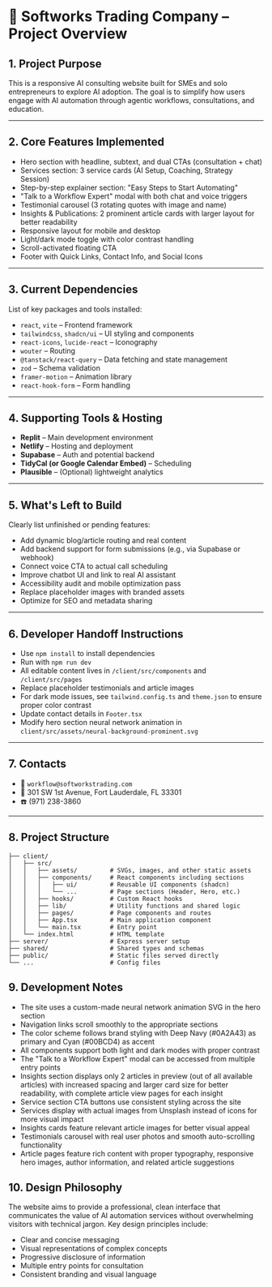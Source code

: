 # 🧾 Softworks Trading Company – Project Overview

## 1. Project Purpose  
This is a responsive AI consulting website built for SMEs and solo entrepreneurs to explore AI adoption. The goal is to simplify how users engage with AI automation through agentic workflows, consultations, and education.

---

## 2. Core Features Implemented  
- Hero section with headline, subtext, and dual CTAs (consultation + chat)
- Services section: 3 service cards (AI Setup, Coaching, Strategy Session)
- Step-by-step explainer section: "Easy Steps to Start Automating"
- "Talk to a Workflow Expert" modal with both chat and voice triggers
- Testimonial carousel (3 rotating quotes with image and name)
- Insights & Publications: 2 prominent article cards with larger layout for better readability
- Responsive layout for mobile and desktop
- Light/dark mode toggle with color contrast handling
- Scroll-activated floating CTA
- Footer with Quick Links, Contact Info, and Social Icons

---

## 3. Current Dependencies  
List of key packages and tools installed:

- `react`, `vite` – Frontend framework
- `tailwindcss`, `shadcn/ui` – UI styling and components
- `react-icons`, `lucide-react` – Iconography
- `wouter` – Routing
- `@tanstack/react-query` – Data fetching and state management
- `zod` – Schema validation
- `framer-motion` – Animation library
- `react-hook-form` – Form handling

---

## 4. Supporting Tools & Hosting  
- **Replit** – Main development environment  
- **Netlify** – Hosting and deployment  
- **Supabase** – Auth and potential backend  
- **TidyCal (or Google Calendar Embed)** – Scheduling  
- **Plausible** – (Optional) lightweight analytics  

---

## 5. What's Left to Build  
Clearly list unfinished or pending features:

- Add dynamic blog/article routing and real content
- Add backend support for form submissions (e.g., via Supabase or webhook)
- Connect voice CTA to actual call scheduling
- Improve chatbot UI and link to real AI assistant
- Accessibility audit and mobile optimization pass
- Replace placeholder images with branded assets
- Optimize for SEO and metadata sharing

---

## 6. Developer Handoff Instructions  
- Use `npm install` to install dependencies  
- Run with `npm run dev`  
- All editable content lives in `/client/src/components` and `/client/src/pages`
- Replace placeholder testimonials and article images  
- For dark mode issues, see `tailwind.config.ts` and `theme.json` to ensure proper color contrast
- Update contact details in `Footer.tsx`
- Modify hero section neural network animation in `client/src/assets/neural-background-prominent.svg`

---

## 7. Contacts  
- 📧 `workflow@softworkstrading.com`  
- 📍 301 SW 1st Avenue, Fort Lauderdale, FL 33301  
- ☎️ (971) 238-3860  

---

## 8. Project Structure

```
├── client/
│   ├── src/
│   │   ├── assets/         # SVGs, images, and other static assets
│   │   ├── components/     # React components including sections
│   │   │   ├── ui/         # Reusable UI components (shadcn)
│   │   │   └── ...         # Page sections (Header, Hero, etc.)
│   │   ├── hooks/          # Custom React hooks
│   │   ├── lib/            # Utility functions and shared logic
│   │   ├── pages/          # Page components and routes
│   │   ├── App.tsx         # Main application component
│   │   └── main.tsx        # Entry point
│   └── index.html          # HTML template
├── server/                 # Express server setup
├── shared/                 # Shared types and schemas
├── public/                 # Static files served directly
└── ...                     # Config files
```

## 9. Development Notes

- The site uses a custom-made neural network animation SVG in the hero section
- Navigation links scroll smoothly to the appropriate sections
- The color scheme follows brand styling with Deep Navy (#0A2A43) as primary and Cyan (#00BCD4) as accent
- All components support both light and dark modes with proper contrast
- The "Talk to a Workflow Expert" modal can be accessed from multiple entry points
- Insights section displays only 2 articles in preview (out of all available articles) with increased spacing and larger card size for better readability, with complete article view pages for each insight
- Service section CTA buttons use consistent styling across the site
- Services display with actual images from Unsplash instead of icons for more visual impact
- Insights cards feature relevant article images for better visual appeal
- Testimonials carousel with real user photos and smooth auto-scrolling functionality
- Article pages feature rich content with proper typography, responsive hero images, author information, and related article suggestions

## 10. Design Philosophy

The website aims to provide a professional, clean interface that communicates the value of AI automation services without overwhelming visitors with technical jargon. Key design principles include:

- Clear and concise messaging
- Visual representations of complex concepts
- Progressive disclosure of information
- Multiple entry points for consultation
- Consistent branding and visual language